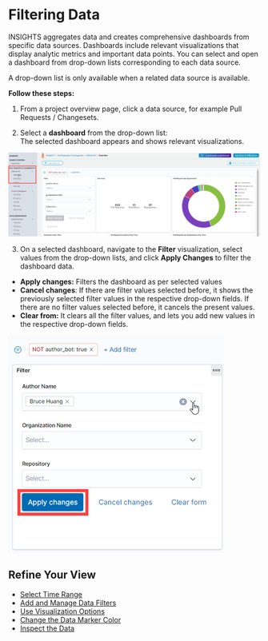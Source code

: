 # Filtering Data

INSIGHTS aggregates data and creates comprehensive dashboards from specific data sources. Dashboards include relevant visualizations that display analytic metrics and important data points. You can select and open a dashboard from drop-down lists corresponding to each data source.

A drop-down list is only available when a related data source is available.

**Follow these steps:**

1. From a project overview page, click a data source, for example Pull Requests / Changesets.

2. Select a **dashboard** from the drop-down list:  
The selected dashboard appears and shows relevant visualizations.

![Pull Requests or Changestes](../../.gitbook/assets/pull-request-or-changesets.png)

3. On a selected dashboard, navigate to the **Filter** visualization, select values from the drop-down lists, and click **Apply Changes** to filter the dashboard data.

* **Apply changes:** Filters the dashboard as per selected values
* **Cancel changes**: If there are filter values selected before, it shows the previously selected filter values in the respective drop-down fields. If there are no filter values selected before, it cancels the present values.
* **Clear from:** It clears all the filter values, and lets you add new values in the respective drop-down fields.

![](../../.gitbook/assets/filter-data.png)

## Refine Your View <a id="ViewDashboardAnalytics-RefineYourView"></a>

* [Select Time Range](select-time-range.md)
* [Add and Manage Data Filters](add-and-manage-data-filters.md)
* [Use Visualization Options](use-visualization-options.md)
* [Change the Data Marker Color](change-the-data-marker-color.md)
* [Inspect the Data](inspect-the-data.md)

